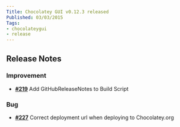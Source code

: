 ```yaml
---
Title: Chocolatey GUI v0.12.3 released
Published: 03/03/2015
Tags:
- chocolateygui
- release
---
```


## Release Notes

### Improvement

- [**#219**](https://github.com/chocolatey/ChocolateyGUI/issues/219) Add GitHubReleaseNotes to Build Script

### Bug

- [**#227**](https://github.com/chocolatey/ChocolateyGUI/issues/227) Correct deployment url when deploying to Chocolatey.org